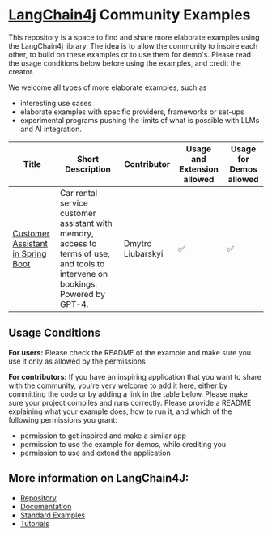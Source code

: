 # [LangChain4j](https://github.com/langchain4j/langchain4j) Community Examples

This repository is a space to find and share more elaborate examples using the LangChain4j library.
The idea is to allow the community to inspire each other, to build on these examples or to use them for demo's. 
Please read the usage conditions below before using the examples, and credit the creator.

We welcome all types of more elaborate examples, such as 
- interesting use cases
- elaborate examples with specific providers, frameworks or set-ups
- experimental programs pushing the limits of what is possible with LLMs and AI integration.

| Title   | Short Description     | Contributor | Usage and Extension allowed | Usage for Demos allowed
|-------------| ------------- | ----------- | ------------- | ------------- | 
| [Customer Assistant in Spring Boot](https://github.com/langchain4j/langchain4j-examples/blob/main/spring-boot-example/src/test/java/dev/example/CustomerSupportApplicationTest.java) | Car rental service customer assistant with memory, access to terms of use, and tools to intervene on bookings. Powered by GPT-4. | Dmytro Liubarskyi | ✅ |  ✅ |     

## Usage Conditions

**For users:**
Please check the README of the example and make sure you use it only as allowed by the permissions

**For contributors:**
If you have an inspiring application that you want to share with the community, you're very welcome to add it here, either by committing the code or by adding a link in the table below.
Please make sure your project compiles and runs correctly. Please provide a README explaining what your example does, how to run it, and which of the following permissions you grant:
- permission to get inspired and make a similar app
- permission to use the example for demos, while crediting you
- permission to use and extend the application

## More information on LangChain4J:
- [Repository](https://github.com/langchain4j/langchain4j)
- [Documentation](https://docs.langchain4j.dev/)
- [Standard Examples](https://github.com/langchain4j/langchain4j-examples)
- [Tutorials](https://github.com/langchain4j/langchain4j-examples/tree/main/tutorials/src/main/java)
